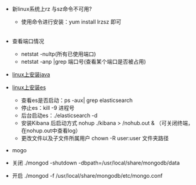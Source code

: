 * 新linux系统上rz 与sz命令不可用?
  * 使用命令进行安装：yum install lrzsz  即可<br><br>
  
* 查看端口情况
  * netstat   -nultp(所有已使用端口)
  * netstat  -anp  |grep   端口号(查看某个端口是否被占用)
  
* [linux上安装java](http://www.cnblogs.com/xuliangxing/p/7066913.html)
* [linux上安装es](https://www.jianshu.com/p/975326e65f65)
  * 查看es是否启动：ps -aux| grep elasticsearch
  * 停止es：kill -9 进程号
  * 后台启动es：./elasticsearch -d
  * 安装Kibana 后启动方式 nohup  ./kibana > /nohub.out &  （可关闭终端，在nohup.out中查看log）
  * 更改文件以及子文件所属用户  chown -R user:user 文件夹路径
*  mogo
 * 关闭 ./mongod -shutdown -dbpath=/usr/local/share/mongodb/data

 * 开启 ./mongod -f /usr/local/share/mongodb/etc/mongo.conf
